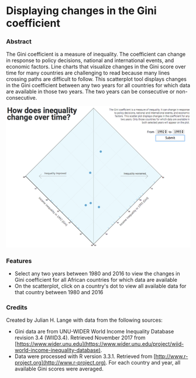 # Displaying changes in the Gini coefficient

### Abstract
The Gini coefficient is a measure of inequality. The coefficient can change in response to policy decisions, national and international events, and economic factors.
Line charts that visualize changes in the Gini score over time for many countries are challenging to read because many lines crossing paths are difficult to follow.
This scatterplot tool displays changes in the Gini coefficient between any two years for all countries for which data are available in those two years.
The two years can be consecutive or non-consecutive.

![preview.png](preview.png)

### Features
* Select any two years between 1980 and 2016 to view the changes in Gini coefficient for all African countries for which data are available
* On the scatterplot, click on a country's dot to view all available data for that country between 1980 and 2016

### Credits
Created by Julian H. Lange with data from the following sources:

* Gini data are from UNU-WIDER World Income Inequality Database revision 3.4 (WIID3.4). Retrieved November 2017 from [https://www.wider.unu.edu](https://www.wider.unu.edu/project/wiid-world-income-inequality-database).
* Data were processed with R version 3.3.1. Retrieved from [http://www.r-project.org](http://www.r-project.org). For each country and year, all available Gini scores were averaged.